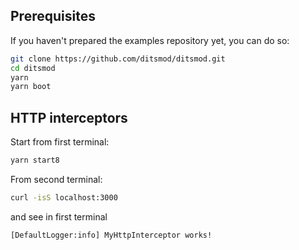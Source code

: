 ## Prerequisites

If you haven't prepared the examples repository yet, you can do so:

```bash
git clone https://github.com/ditsmod/ditsmod.git
cd ditsmod
yarn
yarn boot
```

## HTTP interceptors

Start from first terminal:

```bash
yarn start8
```

From second terminal:

```bash
curl -isS localhost:3000
```

and see in first terminal

```text
[DefaultLogger:info] MyHttpInterceptor works!
```
